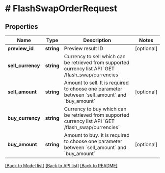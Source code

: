 # # FlashSwapOrderRequest

## Properties

Name | Type | Description | Notes
------------ | ------------- | ------------- | -------------
**preview_id** | **string** | Preview result ID | [optional] 
**sell_currency** | **string** | Currency to sell which can be retrieved from supported currency list API &#x60;GET /flash_swap/currencies&#x60; | 
**sell_amount** | **string** | Amount to sell. It is required to choose one parameter between &#x60;sell_amount&#x60; and &#x60;buy_amount&#x60; | [optional] 
**buy_currency** | **string** | Currency to buy which can be retrieved from supported currency list API &#x60;GET /flash_swap/currencies&#x60; | 
**buy_amount** | **string** | Amount to buy. It is required to choose one parameter between &#x60;sell_amount&#x60; and &#x60;buy_amount&#x60; | [optional] 

[[Back to Model list]](../../README.md#documentation-for-models) [[Back to API list]](../../README.md#documentation-for-api-endpoints) [[Back to README]](../../README.md)
